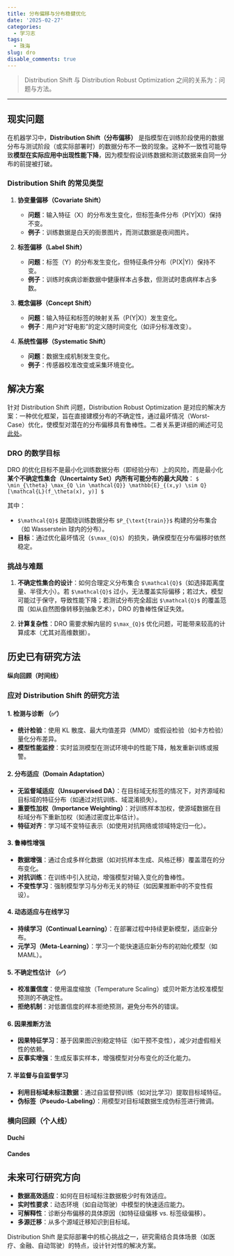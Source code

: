 ```yaml
---
title: 分布偏移与分布稳健优化
date: '2025-02-27'
categories:
  - 学习志
tags:
  - 珠海
slug: dro
disable_comments: true
---
```



> Distribution Shift 与 Distribution Robust Optimization 之间的关系为：问题与方法。

---


## 现实问题

在机器学习中，**Distribution Shift（分布偏移）** 是指模型在训练阶段使用的数据分布与测试阶段（或实际部署时）的数据分布不一致的现象。这种不一致性可能导致**模型在实际应用中出现性能下降**，因为模型假设训练数据和测试数据来自同一分布的前提被打破。

### Distribution Shift 的常见类型
1. **协变量偏移（Covariate Shift）**  
   - **问题**：输入特征（X）的分布发生变化，但标签条件分布（P(Y|X)）保持不变。  
   - **例子**：训练数据是白天的街景图片，而测试数据是夜间图片。

2. **标签偏移（Label Shift）**  
   - **问题**：标签（Y）的分布发生变化，但特征条件分布（P(X|Y)）保持不变。  
   - **例子**：训练时疾病诊断数据中健康样本占多数，但测试时患病样本占多数。

3. **概念偏移（Concept Shift）**  
   - **问题**：输入特征和标签的映射关系（P(Y|X)）发生变化。  
   - **例子**：用户对“好电影”的定义随时间变化（如评分标准改变）。

4. **系统性偏移（Systematic Shift）**  
   - **问题**：数据生成机制发生变化。
   - **例子**：传感器校准改变或采集环境变化。
   


## 解决方案

针对 Distribution Shift 问题，Distribution Robust Optimization 是对应的解决方案：一种优化框架，旨在直接建模分布的不确定性，通过最坏情况（Worst-Case）优化，使模型对潜在的分布偏移具有鲁棒性。二者关系更详细的阐述可见[此处](/cn/2025/02/27/shift/)。

### **DRO 的数学目标**

DRO 的优化目标不是最小化训练数据分布（即经验分布）上的风险，而是最小化**某个不确定性集合（Uncertainty Set）内所有可能分布的最大风险**：
`$
\min_{\theta} \max_{Q \in \mathcal{Q}} \mathbb{E}_{(x,y) \sim Q} [\mathcal{L}(f_\theta(x), y)]
$`


其中：

- `$\mathcal{Q}$` 是围绕训练数据分布 `$P_{\text{train}}$` 构建的分布集合（如 Wasserstein 球内的分布）。
- **目标**：通过优化最坏情况（`$\max_{Q}$`）的损失，确保模型在分布偏移时依然稳定。

### **挑战与难题**

1. **不确定性集合的设计**：如何合理定义分布集合 `$\mathcal{Q}$`（如选择距离度量、半径大小）。若 `$\mathcal{Q}$` 过小，无法覆盖实际偏移；若过大，模型可能过于保守，导致性能下降；若测试分布完全超出 `$\mathcal{Q}$` 的覆盖范围（如从自然图像转移到抽象艺术），DRO 的鲁棒性保证失效。

1. **计算复杂性**：DRO 需要求解内层的 `$\max_{Q}$` 优化问题，可能带来较高的计算成本（尤其对高维数据）。

## 历史已有研究方法

#### 纵向回顾（时间线）

### **应对 Distribution Shift 的研究方法**

#### 1. **检测与诊断** （✅）

   - **统计检验**：使用 KL 散度、最大均值差异（MMD）或假设检验（如卡方检验）量化分布差异。
   - **模型性能监控**：实时监测模型在测试环境中的性能下降，触发重新训练或报警。

#### 2. **分布适应（Domain Adaptation）**

   - **无监督域适应（Unsupervised DA）**：在目标域无标签的情况下，对齐源域和目标域的特征分布（如通过对抗训练、域混淆损失）。
   - **重要性加权（Importance Weighting）**：对训练样本加权，使源域数据在目标域分布下重新加权（如通过密度比率估计）。
   - **特征对齐**：学习域不变特征表示（如使用对抗网络或领域特定归一化）。

#### 3. **鲁棒性增强**

   - **数据增强**：通过合成多样化数据（如对抗样本生成、风格迁移）覆盖潜在的分布变化。
   - **对抗训练**：在训练中引入扰动，增强模型对输入变化的鲁棒性。
   - **不变性学习**：强制模型学习与分布无关的特征（如因果推断中的不变性假设）。

#### 4. **动态适应与在线学习**

   - **持续学习（Continual Learning）**：在部署过程中持续更新模型，适应新分布。
   - **元学习（Meta-Learning）**：学习一个能快速适应新分布的初始化模型（如 MAML）。

#### 5. **不确定性估计** （✅）

   - **校准置信度**：使用温度缩放（Temperature Scaling）或贝叶斯方法校准模型预测的不确定性。
   - **拒绝机制**：对低置信度的样本拒绝预测，避免分布外的错误。

#### 6. **因果推断方法**

   - **因果特征学习**：基于因果图识别稳定特征（如干预不变性），减少对虚假相关性的依赖。
   - **反事实增强**：生成反事实样本，增强模型对分布变化的泛化能力。

#### 7. **半监督与自监督学习**

   - **利用目标域未标注数据**：通过自监督预训练（如对比学习）提取目标域特征。
   - **伪标签（Pseudo-Labeling）**：用模型对目标域数据生成伪标签进行微调。


### 横向回顾（个人线）
#### Duchi
#### Candes




## 未来可行研究方向

- **数据高效适应**：如何在目标域标注数据极少时有效适应。
- **实时性要求**：动态环境（如自动驾驶）中模型的快速适应能力。
- **可解释性**：诊断分布偏移的具体原因（如特征级偏移 vs. 标签级偏移）。
- **多源迁移**：从多个源域迁移知识到目标域。

Distribution Shift 是实际部署中的核心挑战之一，研究需结合具体场景（如医疗、金融、自动驾驶）的特点，设计针对性的解决方案。

